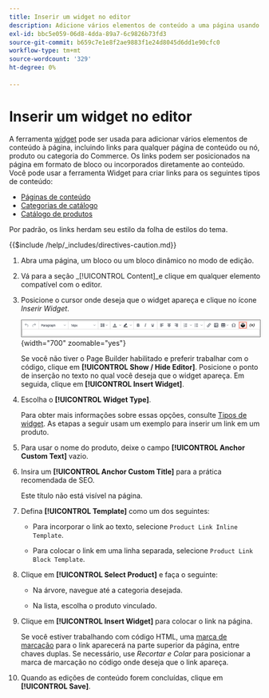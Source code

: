 ```yaml
---
title: Inserir um widget no editor
description: Adicione vários elementos de conteúdo a uma página usando a ferramenta widget no editor WYSIWYG.
exl-id: bbc5e059-06d8-4dda-89a7-6c9826b73fd3
source-git-commit: b659c7e1e8f2ae9883f1e24d8045d6dd1e90cfc0
workflow-type: tm+mt
source-wordcount: '329'
ht-degree: 0%

---
```


# Inserir um widget no editor

A ferramenta [widget](widget-create.md) pode ser usada para adicionar vários elementos de conteúdo à página, incluindo links para qualquer página de conteúdo ou nó, produto ou categoria do Commerce. Os links podem ser posicionados na página em formato de bloco ou incorporados diretamente ao conteúdo. Você pode usar a ferramenta Widget para criar links para os seguintes tipos de conteúdo:

- [Páginas de conteúdo](pages.md)
- [Categorias de catálogo](../catalog/categories.md)
- [Catálogo de produtos](../catalog/product-create.md)

Por padrão, os links herdam seu estilo da folha de estilos do tema.

{{$include /help/_includes/directives-caution.md}}

1. Abra uma página, um bloco ou um bloco dinâmico no modo de edição.

1. Vá para a seção _[!UICONTROL Content]_e clique em qualquer elemento compatível com o editor.

1. Posicione o cursor onde deseja que o widget apareça e clique no ícone _Inserir Widget_.

   ![Barra de ferramentas do editor - Inserir widget](./assets/editor-toolbar-widget-button.png){width="700" zoomable="yes"}

   Se você não tiver o Page Builder habilitado e preferir trabalhar com o código, clique em **[!UICONTROL Show / Hide Editor]**. Posicione o ponto de inserção no texto no qual você deseja que o widget apareça. Em seguida, clique em **[!UICONTROL Insert Widget]**.

1. Escolha o **[!UICONTROL Widget Type]**.

   Para obter mais informações sobre essas opções, consulte [Tipos de widget](widgets.md#widget-types). As etapas a seguir usam um exemplo para inserir um link em um produto.

1. Para usar o nome do produto, deixe o campo **[!UICONTROL Anchor Custom Text]** vazio.

1. Insira um **[!UICONTROL Anchor Custom Title]** para a prática recomendada de SEO.

   Este título não está visível na página.

1. Defina **[!UICONTROL Template]** como um dos seguintes:

   - Para incorporar o link ao texto, selecione `Product Link Inline Template`.

   - Para colocar o link em uma linha separada, selecione `Product Link Block Template`.

1. Clique em **[!UICONTROL Select Product]** e faça o seguinte:

   - Na árvore, navegue até a categoria desejada.

   - Na lista, escolha o produto vinculado.

1. Clique em **[!UICONTROL Insert Widget]** para colocar o link na página.

   Se você estiver trabalhando com código HTML, uma [marca de marcação](../systems/markup-tags.md) para o link aparecerá na parte superior da página, entre chaves duplas. Se necessário, use _Recortar e Colar_ para posicionar a marca de marcação no código onde deseja que o link apareça.

1. Quando as edições de conteúdo forem concluídas, clique em **[!UICONTROL Save]**.

